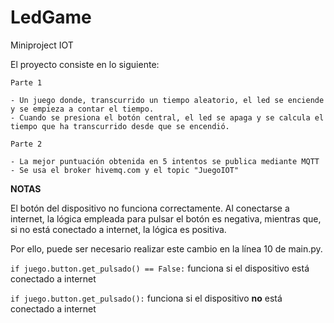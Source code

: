 # LedGame
 Miniproject IOT

El proyecto consiste en lo siguiente:

	Parte 1 

	- Un juego donde, transcurrido un tiempo aleatorio, el led se enciende y se empieza a contar el tiempo.
	- Cuando se presiona el botón central, el led se apaga y se calcula el tiempo que ha transcurrido desde que se encendió.

	Parte 2

	- La mejor puntuación obtenida en 5 intentos se publica mediante MQTT 
	- Se usa el broker hivemq.com y el topic "JuegoIOT"


**NOTAS**

El botón del dispositivo no funciona correctamente. Al conectarse a internet, la lógica empleada para pulsar el botón es negativa, mientras que, si no está conectado a internet, la lógica es positiva. 

Por ello, puede ser necesario realizar este cambio en la línea 10 de main.py. 

`if juego.button.get_pulsado() == False:` funciona si el dispositivo está conectado a internet

`if juego.button.get_pulsado():` funciona si el dispositivo **no** está conectado a internet

